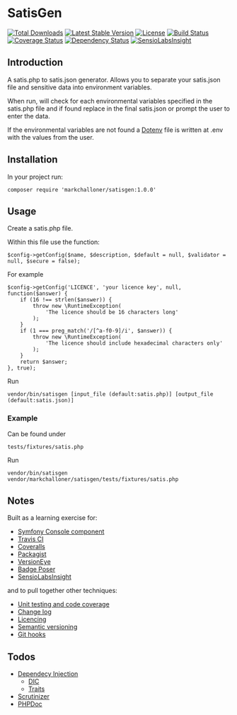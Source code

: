 # SatisGen

[![Total Downloads](https://poser.pugx.org/markchalloner/satisgen/downloads)](https://packagist.org/packages/markchalloner/satisgen)
[![Latest Stable Version](https://poser.pugx.org/markchalloner/satisgen/v/stable)](https://packagist.org/packages/markchalloner/satisgen)
[![License](https://poser.pugx.org/markchalloner/satisgen/license)](https://packagist.org/packages/markchalloner/satisgen)
[![Build Status](https://travis-ci.org/markchalloner/satisgen.svg?branch=master)](https://travis-ci.org/markchalloner/satisgen)
[![Coverage Status](https://coveralls.io/repos/markchalloner/satisgen/badge.svg)](https://coveralls.io/r/markchalloner/satisgen)
[![Dependency Status](https://www.versioneye.com/user/projects/554d4b678a8e5655d6000076/badge.svg?style=flat)](https://www.versioneye.com/user/projects/554d4b678a8e5655d6000076)
[![SensioLabsInsight](https://insight.sensiolabs.com/projects/f790969b-1621-4d26-b2e2-3b9969a8570f/mini.png)](https://insight.sensiolabs.com/projects/f790969b-1621-4d26-b2e2-3b9969a8570f)

## Introduction

A satis.php to satis.json generator. Allows you to separate your satis.json file and sensitive data into environment variables.

When run, will check for each environmental variables specified in the satis.php file and if found replace in the final satis.json or prompt the user to enter the data.

If the environmental variables are not found a [Dotenv] file is written at .env with the values from the user.

## Installation

In your project run:

    composer require 'markchalloner/satisgen:1.0.0'

## Usage

Create a satis.php file.

Within this file use the function:

    $config->getConfig($name, $description, $default = null, $validator = null, $secure = false);

For example

    $config->getConfig('LICENCE', 'your licence key', null, function($answer) {
        if (16 !== strlen($answer)) {
            throw new \RuntimeException(
                'The licence should be 16 characters long'
            );
        }
        if (1 === preg_match('/[^a-f0-9]/i', $answer)) {
            throw new \RuntimeException(
                'The licence should include hexadecimal characters only'
            );
        }
        return $answer;
    }, true);

Run

    vendor/bin/satisgen [input_file (default:satis.php)] [output_file (default:satis.json)]

### Example

Can be found under

    tests/fixtures/satis.php

Run

    vendor/bin/satisgen vendor/markchalloner/satisgen/tests/fixtures/satis.php

## Notes

Built as a learning exercise for:

- [Symfony Console component](http://symfony.com/doc/current/components/console/introduction.html)
- [Travis CI](https://travis-ci.org/markchalloner/satisgen)
- [Coveralls](https://coveralls.io/repos/markchalloner/satisgen)
- [Packagist](https://packagist.org/packages/markchalloner/satisgen)
- [VersionEye](https://packagist.org/packages/markchalloner/satisgen)
- [Badge Poser](https://poser.pugx.org/)
- [SensioLabsInsight](https://insight.sensiolabs.com/projects/f790969b-1621-4d26-b2e2-3b9969a8570f)

and to pull together other techniques:

- [Unit testing and code coverage](https://phpunit.de/)
- [Change log](http://keepachangelog.com/)
- [Licencing](http://choosealicense.com/)
- [Semantic versioning](http://semver.org/spec/v2.0.0.html)
- [Git hooks](https://github.com/icefox/git-hooks)

## Todos

- [Dependecy Injection](http://fabien.potencier.org/article/12/do-you-need-a-dependency-injection-container)
  - [DIC](http://symfony.com/doc/current/components/dependency_injection/introduction.html)
  - [Traits](http://jasonlotito.com/programming/injectors-dependency-injection-with-traits)
- [Scrutinizer](http://scrutinizer-ci.com)
- [PHPDoc](http://www.phpdoc.org/)

[Dotenv]: https://github.com/vlucas/phpdotenv

